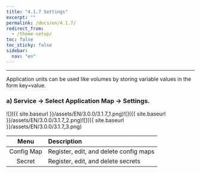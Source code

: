 ```yaml
---
title: "4.1.7 Settings"
excerpt: ""
permalink: /docs/en/4.1.7/
redirect_from:
  - /theme-setup/
toc: false
toc_sticky: false
sidebar:
  nav: "en"
---
```



---
Application units can be used like volumes by storing variable values in the form key=value.

### a\) Service → Select Application Map → Settings.
![]({{ site.baseurl }}/assets/EN/3.0.0/3.1.7_1.png)![]({{ site.baseurl }}/assets/EN/3.0.0/3.1.7_2.png)![]({{ site.baseurl }}/assets/EN/3.0.0/3.1.7_3.png)

| **Menu** | **Description** |
| :---: | :--- |
| Config Map | Register, edit, and delete config maps |
| Secret | Register, edit, and delete secrets |
